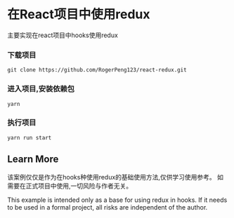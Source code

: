 # 在React项目中使用redux

主要实现在react项目中hooks使用redux

### 下载项目

````
git clone https://github.com/RogerPeng123/react-redux.git
````

### 进入项目,安装依赖包
`yarn`

### 执行项目
`yarn run start`

## Learn More

该案例仅仅是作为在hooks种使用redux的基础使用方法,仅供学习使用参考。
如需要在正式项目中使用,一切风险与作者无关。

This example is intended only as a base for using redux in hooks.
If it needs to be used in a formal project, all risks are independent of the author.
